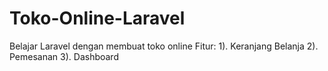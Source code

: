 # Toko-Online-Laravel
Belajar Laravel dengan membuat toko online
Fitur:
1). Keranjang Belanja
2). Pemesanan
3). Dashboard
